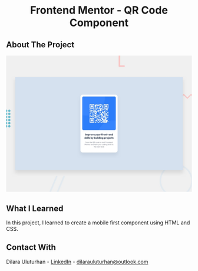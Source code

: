<div align="center">
  <h1 align="center">Frontend Mentor - QR Code Component</h1>
</div>

## About The Project
![Design preview for the QR code component coding challenge](./design/desktop-preview.jpg)

## What I Learned
In this project, I learned to create a mobile first component using HTML and CSS.

## Contact With
Dilara Uluturhan - [LinkedIn](https://www.linkedin.com/in/dilarauluturhan/) - dilarauluturhan@outlook.com
